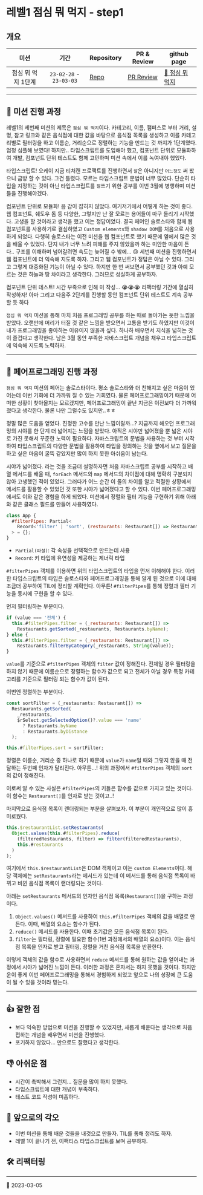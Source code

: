 # 레벨1 점심 뭐 먹지 - step1

## 개요

|        미션        |          기간           | Repository                                                               | PR & Review                                                          | github page                                                     |
| :----------------: | :---------------------: | ------------------------------------------------------------------------ | -------------------------------------------------------------------- | --------------------------------------------------------------- |
| 점심 뭐 먹지 1단계 | `23-02-28` - `23-03-03` | [Repo](https://github.com/nlom0218/javascript-lunch/tree/nlom0218-step1) | [PR Review](https://github.com/woowacourse/javascript-lunch/pull/38) | [🍚 점심 뭐 먹지](https://nlom0218.github.io/javascript-lunch/) |

---

## 🚀 미션 진행 과정

레벨1의 세번째 미션의 제목은 `점심 뭐 먹지`이다. 카테고리, 이름, 캠퍼스로 부터 거리, 설명, 참고 링크와 같은 음식점에 대한 값을 바탕으로 음식점 목록을 생성하고 이를 카테고리별로 필터링을 하고 이름순, 거리순으로 정렬하는 기능을 만드는 것 까지가 1단계였다. 엄청 심플해 보였다! 하지만.. 타입스크립트를 도입해야 했고, 컴포넌트 단위로 모듈화하여 개발, 컴포넌트 단위 테스트도 함께 고민하며 미션 속에서 이를 녹여내야 했었다.

타입스크립트! 오케이 지금 티처캔 프로잭트를 진행하면서 `잘`은 아니지만 `어느정도` 써 봤으니 금방 할 수 있다. 그건 틀렸다. 모르는 타입스크립트 문법이 너무 많았다. 단순히 타입을 지정하는 것이 아닌 타입스크립트를 `잘`쓰기 위한 공부를 이번 3월에 병행하며 미션들을 진행해야겠다.

컴포넌트 단위로 모듈화! 음 감이 잡히지 않았다. 여기저기에서 어떻게 하는 것이 좋다. 웹 컴포넌트, 쉐도우 돔 등 다양한, 그렇지만 난 잘 모르는 용어들이 마구 들리기 시작했다. 고생을 할 것이라고 생각을 했고 이는 정답이었다. 결국 페어인 솔로스타와 함께 웹 컴포넌트를 사용하기로 결심하였고 `Custom elements`와 `shadow DOM`를 처음으로 사용하게 되었다. 다행히 솔로스타는 이전 미션을 웹 컴포넌트로 했기 때문에 옆에서 많은 것을 배울 수 있었다. 단지 내가 너무 느려 피해를 주지 않았을까 하는 미안한 마음이 든다.. 구조를 이해하며 넘어갈려면 속도는 늦어질 수 밖에... 😢 세번째 미션을 진행하면서 웹 컴포넌트에 더 익숙해 지도록 하자. 그리고 웹 컴포넌트가 정답은 아닐 수 있다. 그리고 그렇게 대중화된 기능이 아닐 수 있다. 하지만 한 번 써보면서 공부했던 것과 아예 모르는 것은 하늘과 땅 차이라고 생각한다. 그러므로 성실하게 공부하자.

컴포넌트 단위 테스트! 시간 부족으로 인해 미 작성... 😭😭😭 리팩터링 기간에 열심히 작성하자! 아마 그리고 다음주 2단계를 진행할 동안 컴포넌트 단위 테스트도 계속 공부할 듯 하다

`점심 뭐 먹지` 미션을 통해 마치 처음 프로그래밍 공부를 하는 때로 돌아가는 듯한 느낌을 받았다. 오랜만에 머리가 터질 것 같은 느낌을 받으면서 고통을 받기도 하였지만 이것이 내가 프로그래밍을 좋아하는 이유이지 않을까 싶다. 하나하 배우면서 지식을 넓히는 것이 즐겁다고 생각한다. 남은 3월 동안 부족한 자바스크립트 개념을 채우고 타입스크립트에 익숙해 지도록 노력하자.

---

## 👬 페어프로그래밍 진행 과정

`점심 뭐 먹지` 미션의 페어는 솔로스타이다. 평소 솔로스타와 더 친해지고 싶은 마음이 있어는데 이번 기회에 더 가까워 질 수 있는 기회였다. 물론 페어프로그래밍이기 때문에 어떠한 상황이 찾아올지는 모르겠지만, 페어프로그래밍이 끝난 지금은 이전보다 더 가까워졌다고 생각한다. 물론 나만 그럴수도 있지만..ㅎㅎ

정말 많은 도움을 얻었다. 진정한 고수를 만난 느낌이랄까...? 지금까지 해오던 프로그래밍의 시야를 한 단계 더 넓어지는 느낌을 받았다. 아직은 시야만 넓어졌을 뿐 넓은 시야로 가진 못해서 꾸준한 노력이 필요하다. 자바스크립트의 문법을 사용하는 것 부터 시작하여 타입스크립트의 다양한 문법을 활용하여 타입을 정의하는 것을 옆에서 보고 질문을 하고 싶은 마음이 굴뚝 같았지만 많이 하지 못한 아쉬움이 남는다.

시야가 넓어졌다. 라는 것을 조금더 설명하자면 처음 자바스크립트 공부를 시작하고 배열 메서드를 배울 때, `forEach` 메서드와 `map` 메서드의 차이점에 대해 명확히 구분되지 않아 고생했던 적이 있었다. 그러다가 어느 순간 이 둘의 차이를 알고 적절한 상황에서 메서드를 활용할 수 있었던 것 또한 시야가 넓어졌다고 할 수 있다. 이번 페어프로그래밍에서도 이와 같은 경험을 하게 되었다. 미션에서 정렬와 필터 기능을 구현하기 위해 아래와 같은 클래스 필드를 만들어 사용하였다.

```javascript
class App {
  #filterPipes: Partial<
    Record<'filter' | 'sort', (restaurants: Restaurant[]) => Restaurant[]>
  > = {};
}
```

- `Partial(파셜)`: 각 속성을 선택적으로 만드는데 사용
- `Record`: 키 타입에 유연성을 제공하는 제너릭 타입

`#filterPipes` 객체를 이용하면 위의 타입스크립트의 타입을 먼저 이해해야 한다. 이러한 타입스크립트의 타입은 솔로스타와 페어프로그래밍을 통해 알게 된 것으로 이에 대해 조금더 공부하여 TIL에 정리할 계획인다. 아무튼! `#filterPipes`를 통해 정렬과 필터 기능을 동시에 구현을 할 수 있다.

먼저 필터링하는 부분이다.

```javascript
if (value === '전체') {
  this.#filterPipes.filter = (_restaurants: Restaurant[]) =>
    Restaurants.getSorted(_restaurants, Restaurants.byName);
} else {
  this.#filterPipes.filter = (_restaurants: Restaurant[]) =>
    Restaurants.filterByCategory(_restaurants, String(value));
}
```

`value`를 기준으로 `#filterPipes` 객체의 `filter` 값이 정해진다. 전체일 경우 필터링을 하지 않기 때문에 이름순으로 정렬하는 함수가 값으로 되고 전체가 아닐 경우 특정 카테고리를 기준으로 필터링 되는 함수가 값이 된다.

이번엔 정렬하는 부분이다.

```javascript
const sortFilter = (_restaurants: Restaurant[]) =>
  Restaurants.getSorted(
    _restaurants,
    $rSelect.getSelectedOption()?.value === 'name'
      ? Restaurants.byName
      : Restaurants.byDistance
  );

this.#filterPipes.sort = sortFilter;
```

정렬은 이름순, 거리순 중 하나로 하기 때문에 `value`가 `name`일 때와 그렇지 않을 때 전달하는 두번째 인자가 달리진다. 아무튼...! 위의 과정에서 `#filterPipes` 객체의 `sort`의 값이 정해진다.

이로써 알 수 있는 사실은 `#filterPipes`의 키들은 함수를 값으로 가지고 있는 것이다. 이 함수는 `Restaurant[]`를 인자로 받는 것이고..!

마지막으로 음식점 목록이 렌더링되는 부분을 살펴보자. 이 부분이 개인적으로 많이 흥미로웠다.

```javascript
this.$restaurantList.setRestaurants(
  Object.values(this.#filterPipes).reduce(
    (filteredRestaurants, filter) => filter(filteredRestaurants),
    this.#restaurants
  )
);
```

여기에서 `this.$restaurantList`은 DOM 객체이고 이는 `custom Elements`이다. 해당 객체에는 `setRestaurants`라는 메서드가 있는데 이 메서드를 통해 음식점 목록이 바뀌고 비뀐 음식점 목록이 랜더링되는 것이다.

아래는 `setRestaurants` 메서드의 인자인 음식점 목록(`Restaurant[]`)을 구하는 과정이다.

1. `Object.values()` 메서드를 사용하여 `this.#filterPipes` 객체의 값을 배열로 만든다. 이때, 배열의 요소는 함수가 된다.
2. `reduce()` 메서드를 사용한다. 이때 초기값은 모든 음식점 목록이 된다.
3. `filter`는 필터링, 정렬에 필요한 함수(1번 과정에서의 배열의 요소)이다. 이는 음식점 목록을 인자로 받고 필터링, 정렬을 거친 음식점 목록을 반환한다.

이렇게 객체의 값을 함수로 사용하면서 `reduce` 메서드를 통해 원하는 값을 얻어내는 과정에서 시야가 넓어진 느낌이 든다. 이러한 과정은 혼자서는 하지 못했을 것이다. 하지만 운이 좋게 이번 페어프로그래밍을 통해서 경험하게 되었고 앞으로 나의 성장에 큰 도움이 될 수 있을 것이라 믿는다.

---

## 👍 잘한 점

- 보다 익숙한 방법으로 미션을 진행할 수 있었지만, 새롭게 배운다는 생각으로 처음 접하는 개념을 배우면서 미션을 진행했다.
- 포기하지 않았다... 만으로도 잘했다고 생각한다.

## 👎 아쉬운 점

- 시간이 촉박해서 그런지... 질문을 많이 하지 못했다.
- 타입스크립트에 대한 개념이 부족하다.
- 테스트 코드 작성이 미흡하다.

## 👊 앞으로의 각오

- 이번 미션을 통해 배운 것들을 내것으로 만들자. TIL를 통해 정리도 하자.
- 레벨 1이 끝나기 전, 이팩티스 타입스크립트를 보며 공부하자.

## 🛠️ 리팩터링

---

📅 2023-03-05
